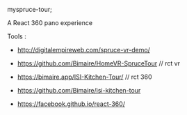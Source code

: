 myspruce-tour;

A React 360 pano experience 

Tools : 

- http://digitalempireweb.com/spruce-vr-demo/

- https://github.com/Bimaire/HomeVR-SpruceTour // rct vr

- https://bimaire.app/ISI-Kitchen-Tour/ // rct 360 

- https://github.com/Bimaire/isi-kitchen-tour

- https://facebook.github.io/react-360/





